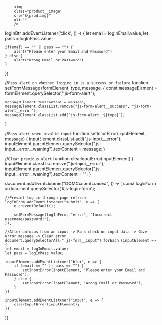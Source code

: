 <!-- ShopHub.js catalog image -->
        <img
        class="product__image"
        src="${prod.img}"
        alt=""
        />

<!-- LogMeIn.js 8.1 -->
logInBtn.addEventListener('click', () => {
    let email = logInEmail.value;
    let pass = logInPass.value;

    if(email == "" || pass == "") {
        alert("Please enter your Email and Password")
    } else {
        alert("Wrong Email or Password")
    }
})

<!-- LogMeIn.js 8.2 -->
//`Pass alert on whether logging in is a success or failure`
function setFormMessage (formElement, type, message) {
    const messageElement = formElement.querySelector(".js-form-alert");

    messageElement.textContent = message;
    messageElement.classList.remove("js-form-alert__success", "js-form-alert__error");
    messageElement.classList.add(`js-form-alert__${type}`);
}

//`Pass alert when invalid input`
function setInputError(inputElement, message) {
    inputElement.classList.add(".js-input__error");
    inputElement.parentElement.querySelector(".js-input__error__warning").textContent = message;
}

//`Clear previous alert`
function clearInputError(inputElement) {
    inputElement.classList.remove(".js-input__error");
    inputElement.parentElement.querySelector(".js-input__error__warning").textContent = "";
}


document.addEventListener("DOMContentLoaded", () => {
    const logInForm = document.querySelector('#js-login-form');

    //Prevent log in through page refresh
    logInForm.addEventListener("submit", e => {
        e.preventDefault();
    
        setFormMessage(logInForm, "error", "Incorrect username/password!");
    });

    //After unfocus from an input -> Runs check on input data -> Give error message -> Clear error
    document.querySelectorAll(".js-form__input").forEach (inputElement => {
    let email = logInEmail.value;
    let pass = logInPass.value;

    inputElement.addEventListener("blur", e => {
        if (email == "" || pass == "") {
            setInputError(inputElement, "Please enter your Email and Password");
        } else {
            setInputError(inputElement, "Wrong Email or Password");
        }
    })

    inputElement.addEventListener("input", e => {
        clearInputError(inputElement);
    })
})